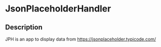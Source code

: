 # JsonPlaceholderHandler
## Description
JPH is an app to display data from https://jsonplaceholder.typicode.com/

